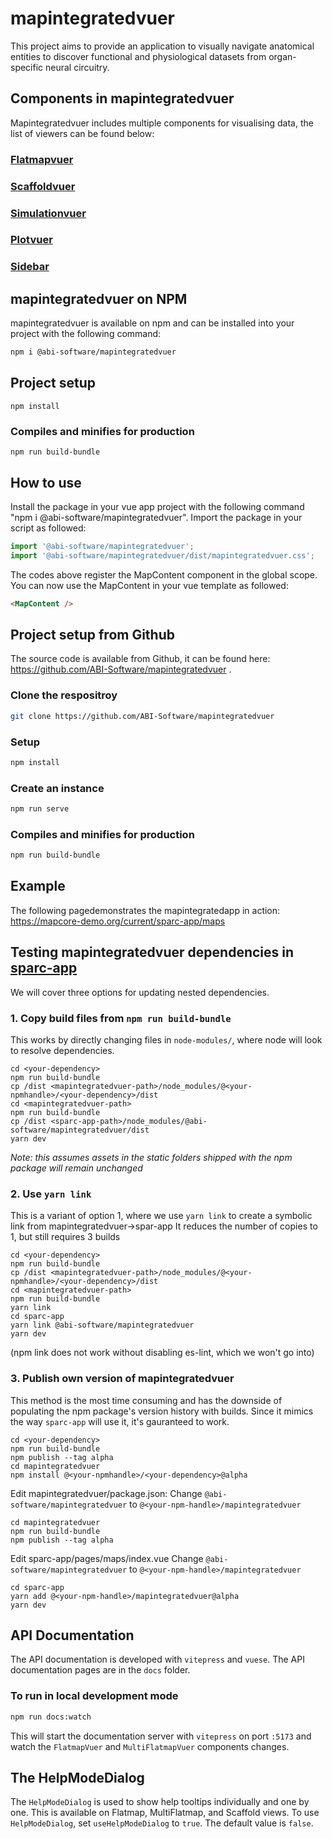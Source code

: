# mapintegratedvuer

This project aims to provide an application to visually navigate anatomical entities to  discover functional and physiological datasets
from organ-specific neural circuitry.

## Components in mapintegratedvuer

Mapintegratedvuer includes multiple components for visualising data, the list of viewers can be found below:

### [Flatmapvuer](https://github.com/ABI-Software/flatmapvuer)

### [Scaffoldvuer](https://github.com/ABI-Software/scaffoldvuer)

### [Simulationvuer](https://github.com/ABI-Software/simulationvuer)

### [Plotvuer](https://github.com/ABI-Software/plotvuer)

### [Sidebar](https://github.com/ABI-Software/map-sidebar.git)


## mapintegratedvuer on NPM

mapintegratedvuer is available on npm and can be installed into your project with the following command:
```bash
npm i @abi-software/mapintegratedvuer
```

## Project setup
```
npm install
```

### Compiles and minifies for production
```
npm run build-bundle
```

## How to use
Install the package in your vue app project with the following command "npm i @abi-software/mapintegratedvuer".
Import the package in your script as followed:
```javascript
import '@abi-software/mapintegratedvuer';
import '@abi-software/mapintegratedvuer/dist/mapintegratedvuer.css';
```

The codes above register the MapContent component in the global scope.
You can now use the MapContent in your vue template as followed:
```html
<MapContent />
```

## Project setup from Github

The source code is available from Github, it can be found here: https://github.com/ABI-Software/mapintegratedvuer .

### Clone the respositroy
```bash
git clone https://github.com/ABI-Software/mapintegratedvuer
```

### Setup
```bash
npm install
```

### Create an instance
```bash
npm run serve
```

### Compiles and minifies for production
```bash
npm run build-bundle
```

## Example
The following pagedemonstrates the mapintegratedapp in action: https://mapcore-demo.org/current/sparc-app/maps


## Testing mapintegratedvuer dependencies in [sparc-app](https://github.com/nih-sparc/sparc-app/)
We will cover three options for updating nested dependencies.

### 1. Copy build files from `npm run build-bundle`
This works by directly changing files in `node-modules/`, where node will look to resolve dependencies.

```
cd <your-dependency>
npm run build-bundle
cp /dist <mapintegratedvuer-path>/node_modules/@<your-npmhandle>/<your-dependency>/dist
cd <mapintegratedvuer-path>
npm run build-bundle
cp /dist <sparc-app-path>/node_modules/@abi-software/mapintegratedvuer/dist
yarn dev
```
*Note: this assumes assets in the static folders shipped with the npm package will remain unchanged*
### 2. Use `yarn link`
This is a variant of option 1, where we use `yarn link` to create a symbolic link from mapintegratedvuer->spar-app
It reduces the number of copies to 1, but still requires 3 builds
```
cd <your-dependency>
npm run build-bundle
cp /dist <mapintegratedvuer-path>/node_modules/@<your-npmhandle>/<your-dependency>/dist
cd <mapintegratedvuer-path>
npm run build-bundle
yarn link
cd sparc-app
yarn link @abi-software/mapintegratedvuer
yarn dev
```
(npm link does not work without disabling es-lint, which we won't go into)

### 3. Publish own version of mapintegratedvuer
This method is the most time consuming and has the downside of populating the npm package's version history with builds.
Since it mimics the way `sparc-app` will use it, it's gauranteed to work.

```
cd <your-dependency>
npm run build-bundle
npm publish --tag alpha
cd mapintegratedvuer
npm install @<your-npmhandle>/<your-dependency>@alpha
```

Edit mapintegratedvuer/package.json:
Change `@abi-software/mapintegratedvuer` to `@<your-npm-handle>/mapintegratedvuer`

```
cd mapintegratedvuer
npm run build-bundle
npm publish --tag alpha
```

Edit sparc-app/pages/maps/index.vue
Change `@abi-software/mapintegratedvuer` to `@<your-npm-handle>/mapintegratedvuer`

```
cd sparc-app
yarn add @<your-npm-handle>/mapintegratedvuer@alpha
yarn dev
```

## API Documentation

The API documentation is developed with `vitepress` and `vuese`. The API documentation pages are in the `docs` folder.

### To run in local development mode
```bash
npm run docs:watch
```
This will start the documentation server with `vitepress` on port `:5173` and watch the `FlatmapVuer` and `MultiFlatmapVuer` components changes.


## The HelpModeDialog

The `HelpModeDialog` is used to show help tooltips individually and one by one. This is available on Flatmap, MultiFlatmap, and Scaffold views.
To use `HelpModeDialog`, set `useHelpModeDialog` to `true`. The default value is `false`.
